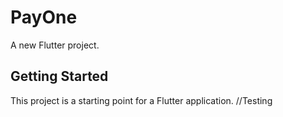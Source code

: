 # PayOne

A new Flutter project.

## Getting Started

This project is a starting point for a Flutter application.
//Testing

